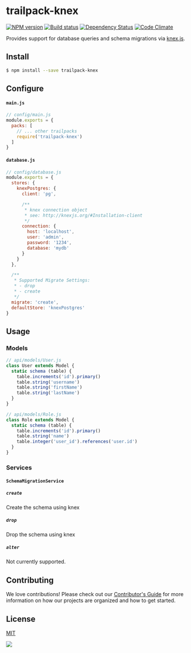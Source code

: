 # trailpack-knex

[![NPM version][npm-image]][npm-url]
[![Build status][ci-image]][ci-url]
[![Dependency Status][daviddm-image]][daviddm-url]
[![Code Climate][codeclimate-image]][codeclimate-url]

Provides support for database queries and schema migrations via [knex.js](http://knexjs.org/).

## Install

```sh
$ npm install --save trailpack-knex
```

## Configure

#### `main.js`

```js
// config/main.js
module.exports = {
  packs: [
    // ... other trailpacks
    require('trailpack-knex')
  ]
}
```

#### `database.js`

```js
// config/database.js
module.exports = {
  stores: {
    knexPostgres: {
      client: 'pg',

      /**
       * knex connection object
       * see: http://knexjs.org/#Installation-client
       */
      connection: {
        host: 'localhost',
        user: 'admin',
        password: '1234',
        database: 'mydb'
      }
    }
  },

  /**
   * Supported Migrate Settings:
   * - drop
   * - create
   */
  migrate: 'create',
  defaultStore: 'knexPostgres'
}
```

## Usage

### Models

```js
// api/models/User.js
class User extends Model {
  static schema (table) {
    table.increments('id').primary()
    table.string('username')
    table.string('firstName')
    table.string('lastName')
  }
}

// api/models/Role.js
class Role extends Model {
  static schema (table) {
    table.increments('id').primary()
    table.string('name')
    table.integer('user_id').references('user.id')
  }
}
```

### Services

#### `SchemaMigrationService`

##### `create`
Create the schema using knex

##### `drop`
Drop the schema using knex

##### `alter`
Not currently supported.

## Contributing
We love contributions! Please check out our [Contributor's Guide](https://github.com/trailsjs/trails/blob/master/.github/CONTRIBUTING.md) for more
information on how our projects are organized and how to get started.

## License
[MIT](https://github.com/trailsjs/trails/blob/master/LICENSE)

<img src="http://i.imgur.com/dCjNisP.png">

[npm-image]: https://img.shields.io/npm/v/trailpack-knex.svg?style=flat-square
[npm-url]: https://npmjs.org/package/trailpack-knex
[ci-image]: https://img.shields.io/travis/trailsjs/trailpack-knex/master.svg?style=flat-square
[ci-url]: https://travis-ci.org/trailsjs/trailpack-knex
[daviddm-image]: http://img.shields.io/david/trailsjs/trailpack-knex.svg?style=flat-square
[daviddm-url]: https://david-dm.org/trailsjs/trailpack-knex
[codeclimate-image]: https://img.shields.io/codeclimate/github/trailsjs/trailpack-knex.svg?style=flat-square
[codeclimate-url]: https://codeclimate.com/github/trailsjs/trailpack-knex

